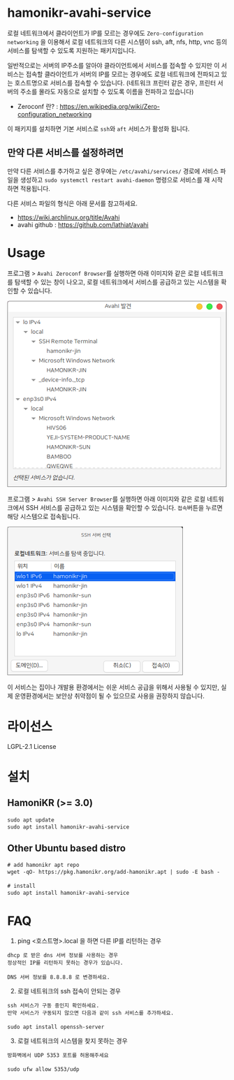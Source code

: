 # hamonikr-avahi-service

로컬 네트워크에서 클라이언트가 IP를 모르는 경우에도 `Zero-configuration networking` 을 이용해서 
로컬 네트워크의 다른 시스템이 ssh, aft, nfs, http, vnc 등의 서비스를 탐색할 수 있도록 지원하는 패키지입니다.

일반적으로는 서버의 IP주소를 알아야 클라이언트에서 서비스를 접속할 수 있지만
이 서비스는 접속할 클라이언트가 서버의 IP를 모르는 경우에도 로컬 네트워크에 전파되고 있는 호스트명으로 서비스를 접속할 수 있습니다.
(네트워크 프린터 같은 경우, 프린터 서버의 주소를 몰라도 자동으로 설치할 수 있도록 이름을 전파하고 있습니다)

 * Zeroconf 란? : https://en.wikipedia.org/wiki/Zero-configuration_networking

이 패키지를 설치하면 기본 서비스로 `ssh`와 `aft` 서비스가 활성화 됩니다.

## 만약 다른 서비스를 설정하려면
만약 다른 서비스를 추가하고 싶은 경우에는 `/etc/avahi/services/` 경로에 서비스 파일을 생성하고 `sudo systemctl restart avahi-daemon` 명령으로 서비스를 재 시작하면 적용됩니다.

다른 서비스 파일의 형식은 아래 문서를 참고하세요.
 * https://wiki.archlinux.org/title/Avahi
 * avahi github : https://github.com/lathiat/avahi

# Usage

프로그램 > `Avahi Zeroconf Browser`를 실행하면 아래 이미지와 같은 로컬 네트워크를 탐색할 수 있는 창이 나오고, 로컬 네트워크에서 서비스를 공급하고 있는 시스템을 확인할 수 있습니다.

![app](./imgs/app1.png)

프로그램 > `Avahi SSH Server Browser`를 실행하면 아래 이미지와 같은 로컬 네트워크에서 SSH 서비스를 공급하고 있는 시스템을 확인할 수 있습니다. `접속`버튼을 누르면 해당 시스템으로 접속됩니다.

![app](./imgs/app2.png)

이 서비스는 집이나 개발용 환경에서는 쉬운 서비스 공급을 위해서 사용될 수 있지만, 실제 운영환경에서는 보안상 취약점이 될 수 있으므로 사용을 권장하지 않습니다.

# 라이선스

LGPL-2.1 License

# 설치

## HamoniKR (>= 3.0)
```
sudo apt update
sudo apt install hamonikr-avahi-service
```

## Other Ubuntu based distro
```
# add hamonikr apt repo
wget -qO- https://pkg.hamonikr.org/add-hamonikr.apt | sudo -E bash -

# install
sudo apt install hamonikr-avahi-service
```

# FAQ

1) ping <호스트명>.local 을 하면 다른 IP를 리턴하는 경우
```
dhcp 로 받은 dns 서버 정보를 사용하는 경우 
정상적인 IP를 리턴하지 못하는 경우가 있습니다. 

DNS 서버 정보를 8.8.8.8 로 변경하세요.
```

2) 로컬 네트워크의 ssh 접속이 안되는 경우

```
ssh 서비스가 구동 중인지 확인하세요.
만약 서비스가 구동되지 않으면 다음과 같이 ssh 서비스를 추가하세요.

sudo apt install openssh-server
```

3) 로컬 네트워크의 시스템을 찾지 못하는 경우

```
방화벽에서 UDP 5353 포트를 허용해주세요

sudo ufw allow 5353/udp
```